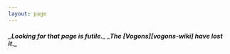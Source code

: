 ```yaml
---
layout: page
---
```


<h5 markdown="1">
_Looking for that page is futile._
_The [Vogons][vogons-wiki] have lost it._
</h5>


[vogons-wiki]: http://en.wikipedia.org/wiki/Vogon
